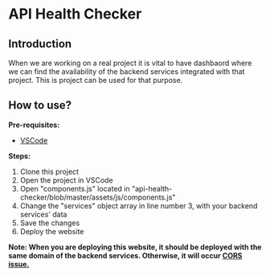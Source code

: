 # API Health Checker

## Introduction
When we are working on a real project it is vital to have dashbaord where we can find the availability of the backend services integrated with that project.
This is project can be used for that purpose.

## How to use?
**Pre-requisites:**
* [VSCode](https://code.visualstudio.com/download)

**Steps:**
1. Clone this project
2. Open the project in VSCode
3. Open "components.js" located in "api-health-checker/blob/master/assets/js/components.js"
4. Change the "services" object array in line number 3, with your backend services' data
5. Save the changes
6. Deploy the website

**Note: 
When you are deploying this website, it should be deployed with the same domain of the backend services. Otherwise, it will occur [CORS issue.](https://developer.mozilla.org/en-US/docs/Web/HTTP/CORS)**
